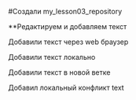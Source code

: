 ﻿#Создали my_lesson03_repository

**Редактируем и добавляем текст

Добавили текст через web браузер

Добавили текст локально

Добавили текст в новой ветке

Добавил локальный конфликт text